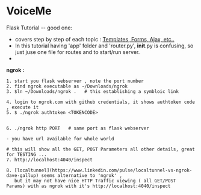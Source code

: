 # VoiceMe

Flask Tutorial -- good one: 
 + covers step by step of each topic : [Templates, Forms, Ajax, etc..](https://blog.miguelgrinberg.com/post/the-flask-mega-tutorial-part-ii-templates)
 + In this tutorial  having 'app' folder and 'router.py', __init__.py is confusing, so just juse one file for routes and to start/run server.
 +

**ngrok :**
```
1. start you flask webserver , note the port number
2. find ngrok executable as ~/Downloads/ngrok
3. $ln ~/Downloads/ngrok .   # this establishing a symbloic link

4. login to ngrok.com with github credentials, it shows authtoken code , execute it
5. $ ./ngrok authtoken <TOKENCODE>


6. ./ngrok http PORT   # same port as flask webserver

- you have url available for whole world

# this will show all the GET, POST Parameters all other details, great for TESTING ...
7. http://localhost:4040/inspect

8. [localtunnel](https://www.linkedin.com/pulse/localtunnel-vs-ngrok-dave-gallup) seems alternative to 'ngrok' ,
   but it may not have nice HTTP Traffic viewing ( all GET/POST Params) with as ngrok with it's http://localhost:4040/inspect
```
